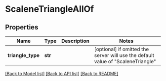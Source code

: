 # ScaleneTriangleAllOf

## Properties
Name | Type | Description | Notes
------------ | ------------- | ------------- | -------------
**triangle_type** | **str** |  | [optional]  if omitted the server will use the default value of "ScaleneTriangle"

[[Back to Model list]](../README.md#documentation-for-models) [[Back to API list]](../README.md#documentation-for-api-endpoints) [[Back to README]](../README.md)


